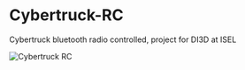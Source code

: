 # Cybertruck-RC
Cybertruck bluetooth radio controlled, project for DI3D at ISEL

![Cybertruck RC](photos/YT_picture_below-2mb?raw=true "Cybertruck RC")